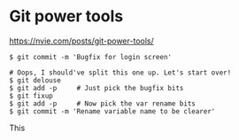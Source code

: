 # Git power tools

https://nvie.com/posts/git-power-tools/

```
$ git commit -m 'Bugfix for login screen'

# Oops, I should've split this one up. Let's start over!
$ git delouse
$ git add -p     # Just pick the bugfix bits
$ git fixup
$ git add -p     # Now pick the var rename bits
$ git commit -m 'Rename variable name to be clearer'
```

This